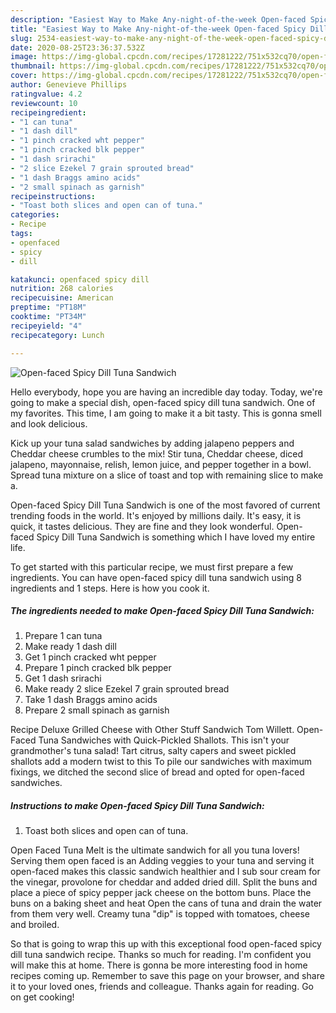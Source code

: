 ```yaml
---
description: "Easiest Way to Make Any-night-of-the-week Open-faced Spicy Dill Tuna Sandwich"
title: "Easiest Way to Make Any-night-of-the-week Open-faced Spicy Dill Tuna Sandwich"
slug: 2534-easiest-way-to-make-any-night-of-the-week-open-faced-spicy-dill-tuna-sandwich
date: 2020-08-25T23:36:37.532Z
image: https://img-global.cpcdn.com/recipes/17281222/751x532cq70/open-faced-spicy-dill-tuna-sandwich-recipe-main-photo.jpg
thumbnail: https://img-global.cpcdn.com/recipes/17281222/751x532cq70/open-faced-spicy-dill-tuna-sandwich-recipe-main-photo.jpg
cover: https://img-global.cpcdn.com/recipes/17281222/751x532cq70/open-faced-spicy-dill-tuna-sandwich-recipe-main-photo.jpg
author: Genevieve Phillips
ratingvalue: 4.2
reviewcount: 10
recipeingredient:
- "1 can tuna"
- "1 dash dill"
- "1 pinch cracked wht pepper"
- "1 pinch cracked blk pepper"
- "1 dash srirachi"
- "2 slice Ezekel 7 grain sprouted bread"
- "1 dash Braggs amino acids"
- "2 small spinach as garnish"
recipeinstructions:
- "Toast both slices and open can of tuna."
categories:
- Recipe
tags:
- openfaced
- spicy
- dill

katakunci: openfaced spicy dill 
nutrition: 268 calories
recipecuisine: American
preptime: "PT18M"
cooktime: "PT34M"
recipeyield: "4"
recipecategory: Lunch

---
```



![Open-faced Spicy Dill Tuna Sandwich](https://img-global.cpcdn.com/recipes/17281222/751x532cq70/open-faced-spicy-dill-tuna-sandwich-recipe-main-photo.jpg)

Hello everybody, hope you are having an incredible day today. Today, we're going to make a special dish, open-faced spicy dill tuna sandwich. One of my favorites. This time, I am going to make it a bit tasty. This is gonna smell and look delicious.

Kick up your tuna salad sandwiches by adding jalapeno peppers and Cheddar cheese crumbles to the mix! Stir tuna, Cheddar cheese, diced jalapeno, mayonnaise, relish, lemon juice, and pepper together in a bowl. Spread tuna mixture on a slice of toast and top with remaining slice to make a.

Open-faced Spicy Dill Tuna Sandwich is one of the most favored of current trending foods in the world. It's enjoyed by millions daily. It's easy, it is quick, it tastes delicious. They are fine and they look wonderful. Open-faced Spicy Dill Tuna Sandwich is something which I have loved my entire life.


To get started with this particular recipe, we must first prepare a few ingredients. You can have open-faced spicy dill tuna sandwich using 8 ingredients and 1 steps. Here is how you cook it.

<!--inarticleads1-->

##### The ingredients needed to make Open-faced Spicy Dill Tuna Sandwich:

1. Prepare 1 can tuna
1. Make ready 1 dash dill
1. Get 1 pinch cracked wht pepper
1. Prepare 1 pinch cracked blk pepper
1. Get 1 dash srirachi
1. Make ready 2 slice Ezekel 7 grain sprouted bread
1. Take 1 dash Braggs amino acids
1. Prepare 2 small spinach as garnish


Recipe Deluxe Grilled Cheese with Other Stuff Sandwich Tom Willett. Open-Faced Tuna Sandwiches with Quick-Pickled Shallots. This isn&#39;t your grandmother&#39;s tuna salad! Tart citrus, salty capers and sweet pickled shallots add a modern twist to this To pile our sandwiches with maximum fixings, we ditched the second slice of bread and opted for open-faced sandwiches. 

<!--inarticleads2-->

##### Instructions to make Open-faced Spicy Dill Tuna Sandwich:

1. Toast both slices and open can of tuna.


Open Faced Tuna Melt is the ultimate sandwich for all you tuna lovers! Serving them open faced is an Adding veggies to your tuna and serving it open-faced makes this classic sandwich healthier and I sub sour cream for the vinegar, provolone for cheddar and added dried dill. Split the buns and place a piece of spicy pepper jack cheese on the bottom buns. Place the buns on a baking sheet and heat Open the cans of tuna and drain the water from them very well. Creamy tuna &#34;dip&#34; is topped with tomatoes, cheese and broiled. 

So that is going to wrap this up with this exceptional food open-faced spicy dill tuna sandwich recipe. Thanks so much for reading. I'm confident you will make this at home. There is gonna be more interesting food in home recipes coming up. Remember to save this page on your browser, and share it to your loved ones, friends and colleague. Thanks again for reading. Go on get cooking!
